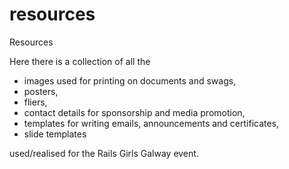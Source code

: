 # resources
Resources

Here there is a collection of all the 
* images used for printing on documents and swags,
* posters, 
* fliers, 
* contact details for sponsorship and media promotion,
* templates for writing emails, announcements and certificates,
* slide templates

used/realised for the Rails Girls Galway event. 
